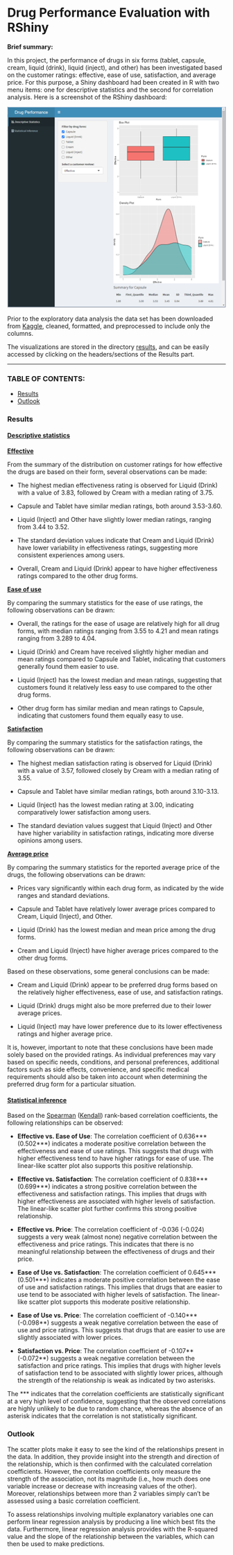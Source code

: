 # Drug Performance Evaluation with RShiny

**Brief summary:**

In this project, the performance of drugs in six forms (tablet, capsule, cream, liquid (drink), liquid (inject), and other) has been investigated based on the customer ratings: effective, ease of use, satisfaction, and average price. 
For this purpose, a Shiny dashboard had been created in R with two menu items: one for descriptive statistics and the second for correlation analysis. 
Here is a screenshot of the RShiny dashboard:

<p align="center">
<img src="https://github.com/arjeta-rushiti/data-science-portfolio/blob/main/drug_performance_eval/dashboard_screenshot.png">
</p>

Prior to the exploratory data analysis the data set has been downloaded from [Kaggle](https://www.kaggle.com/datasets/thedevastator/drug-performance-evaluation), cleaned, formatted, and preprocessed to include only the columns. 

The visualizations are stored in the directory [results](https://github.com/arjeta-rushiti/data-science-portfolio/tree/main/drug_performance_eval/results), and can be easily accessed by clicking on the headers/sections of the Results part. 

<hr>

### TABLE OF CONTENTS:
* [Results](https://github.com/arjeta-rushiti/data-science-portfolio/tree/main/drug_performance_eval#results)
* [Outlook](https://github.com/arjeta-rushiti/data-science-portfolio/tree/main/drug_performance_eval#outlook)

 
### Results

#### [Descriptive statistics](https://github.com/arjeta-rushiti/data-science-portfolio/tree/main/drug_performance_eval/results/descriptive_statistics)

[**Effective**](https://github.com/arjeta-rushiti/data-science-portfolio/blob/main/drug_performance_eval/results/descriptive_statistics/effective.pdf)

From the summary of the distribution on customer ratings for how effective the drugs are based on their form, several observations can be made:

* The highest median effectiveness rating is observed for Liquid (Drink) with a value of 3.83, followed by Cream with a median rating of 3.75.

* Capsule and Tablet have similar median ratings, both around 3.53-3.60.

* Liquid (Inject) and Other have slightly lower median ratings, ranging from 3.44 to 3.52.

* The standard deviation values indicate that Cream and Liquid (Drink) have lower variability in effectiveness ratings, suggesting more consistent experiences among users.

* Overall, Cream and Liquid (Drink) appear to have higher effectiveness ratings compared to the other drug forms.

[**Ease of use**](https://github.com/arjeta-rushiti/data-science-portfolio/blob/main/drug_performance_eval/results/descriptive_statistics/ease_of_use.pdf)

By comparing the summary statistics for the ease of use ratings, the following observations can be drawn:

* Overall, the ratings for the ease of usage are relatively high for all drug forms, with median ratings ranging from 3.55 to 4.21 and mean ratings ranging from 3.289 to 4.04.

* Liquid (Drink) and Cream have received slightly higher median and mean ratings compared to Capsule and Tablet, indicating that customers generally found them easier to use.

* Liquid (Inject) has the lowest median and mean ratings, suggesting that customers found it relatively less easy to use compared to the other drug forms.

* Other drug form has similar median and mean ratings to Capsule, indicating that customers found them equally easy to use.

[**Satisfaction**](https://github.com/arjeta-rushiti/data-science-portfolio/blob/main/drug_performance_eval/results/descriptive_statistics/satisfaction.pdf)

By comparing the summary statistics for the satisfaction ratings, the following observations can be drawn:

* The highest median satisfaction rating is observed for Liquid (Drink) with a value of 3.57, followed closely by Cream with a median rating of 3.55.

* Capsule and Tablet have similar median ratings, both around 3.10-3.13.

* Liquid (Inject) has the lowest median rating at 3.00, indicating comparatively lower satisfaction among users.

* The standard deviation values suggest that Liquid (Inject) and Other have higher variability in satisfaction ratings, indicating more diverse opinions among users.

[**Average price**](https://github.com/arjeta-rushiti/data-science-portfolio/blob/main/drug_performance_eval/results/descriptive_statistics/price.pdf)

By comparing the summary statistics for the reported average price of the drugs, the following observations can be drawn:

* Prices vary significantly within each drug form, as indicated by the wide ranges and standard deviations.

* Capsule and Tablet have relatively lower average prices compared to Cream, Liquid (Inject), and Other.

* Liquid (Drink) has the lowest median and mean price among the drug forms.

* Cream and Liquid (Inject) have higher average prices compared to the other drug forms.


Based on these observations, some general conclusions can be made:

* Cream and Liquid (Drink) appear to be preferred drug forms based on the relatively higher effectiveness, ease of use, and satisfaction ratings.

* Liquid (Drink) drugs might also be more preferred due to their lower average prices.

* Liquid (Inject) may have lower preference due to its lower effectiveness ratings and higher average price.

It is, however, important to note that these conclusions have been made solely based on the provided ratings. 
As individual preferences may vary based on specific needs, conditions, and personal preferences, 
additional factors such as side effects, convenience, and specific medical requirements should also be taken into account when determining the preferred drug form for a particular situation.

#### [Statistical inference](https://github.com/arjeta-rushiti/data-science-portfolio/tree/main/drug_performance_eval/results/statistical_inference)

Based on the [Spearman](https://github.com/arjeta-rushiti/data-science-portfolio/blob/main/drug_performance_eval/results/statistical_inference/spearman_correlation.pdf) ([Kendall](https://github.com/arjeta-rushiti/data-science-portfolio/blob/main/drug_performance_eval/results/statistical_inference/kendall_correlation.pdf)) rank-based correlation coefficients, the following relationships can be observed:

* **Effective vs. Ease of Use**: The correlation coefficient of 0.636*** (0.502***) indicates a moderate positive correlation between the effectiveness and ease of use ratings. This suggests that drugs with higher effectiveness tend to have higher ratings for ease of use. The linear-like scatter plot also supports this positive relationship.

* **Effective vs. Satisfaction**: The correlation coefficient of 0.838*** (0.699***) indicates a strong positive correlation between the effectiveness and satisfaction ratings. This implies that drugs with higher effectiveness are associated with higher levels of satisfaction. The linear-like scatter plot further confirms this strong positive relationship.

* **Effective vs. Price**: The correlation coefficient of -0.036 (-0.024) suggests a very weak (almost none) negative correlation between the effectiveness and price ratings. This indicates that there is no meaningful relationship between the effectiveness of drugs and their price.

* **Ease of Use vs. Satisfaction**: The correlation coefficient of 0.645*** (0.501***) indicates a moderate positive correlation between the ease of use and satisfaction ratings. This implies that drugs that are easier to use tend to be associated with higher levels of satisfaction. The linear-like scatter plot supports this moderate positive relationship.

* **Ease of Use vs. Price**: The correlation coefficient of -0.140*** (-0.098**) suggests a weak negative correlation between the ease of use and price ratings. This suggests that drugs that are easier to use are slightly associated with lower prices.

* **Satisfaction vs. Price**: The correlation coefficient of -0.107** (-0.072**) suggests a weak negative correlation between the satisfaction and price ratings. This implies that drugs with higher levels of satisfaction tend to be associated with slightly lower prices, although the strength of the relationship is weak as indicated by two asterisks.

The *** indicates that the correlation coefficients are statistically significant at a very high level of confidence, suggesting that the observed correlations are highly unlikely to be due to random chance, whereas the absence of an asterisk indicates that the correlation is not statistically significant. 

### Outlook 
The scatter plots make it easy to see the kind of the relationships present in the data. In addition, they provide insight into the strength and direction of the relationship, which is then confirmed with the calculated correlation coefficients.
However, the correlation coefficients only measure the strength of the association, not its magnitude (i.e., how much does one variable increase or decrease with increasing values of the other). Moreover, relationships between more than 2 variables simply can’t be assessed using a basic correlation coefficient.

To  assess relationships involving multiple explanatory variables one can perform linear regression analysis by producing a line which best fits the data. 
Furthermore, linear regression analysis provides with the R-squared value and the slope of the relationship between the variables, which can then be used to make predictions. 
